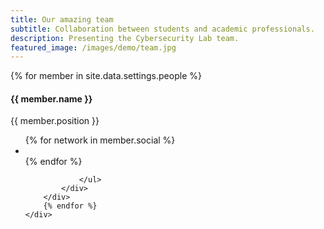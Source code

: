 ```yaml
---
title: Our amazing team
subtitle: Collaboration between students and academic professionals.
description: Presenting the Cybersecurity Lab team.
featured_image: /images/demo/team.jpg
---
```


<head>
	<link rel="stylesheet" href="https://cdn.jsdelivr.net/npm/bootstrap@4.3.1/dist/css/bootstrap.min.css" integrity="sha384-ggOyR0iXCbMQv3Xipma34MD+dH/1fQ784/j6cY/iJTQUOhcWr7x9JvoRxT2MZw1T" crossorigin="anonymous">
	<link rel="stylesheet" href="{{ '/css/style.css' | relative_url }}">
</head>


<div class="container">
    <div class="row">
        {% for member in site.data.settings.people %}
        <div class="col-sm-4">
            <div class="team-member m-4">
                <img src="images/team/{{ member.pic }}.jpg" class="img-responsive rounded-circle" alt="">
                <h4 class="mt-3 text-center">{{ member.name }}</h4>
                <p class="text-muted text-center">{{ member.position }}</p>
                <ul class="list-inline social-buttons text-center">
                    {% for network in member.social %}
                    <li class="list-inline-item">
                        <a href="{{ network.url }}">
                            <i class="fab fa-{{ network.title }}"></i>
                        </a>
                    </li>
                    {% endfor %}

                </ul>
            </div>
        </div>
        {% endfor %}
    </div>
</div>
